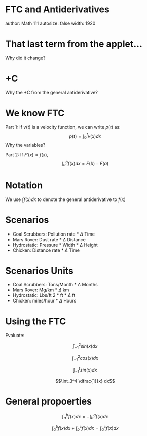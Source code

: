 FTC and Antiderivatives
========================================================
author: Math 111
autosize: false
width: 1920

That last term from the applet...
===
Why did it change?

+C
===
Why the +C from the general antiderivative?

We know FTC
===
Part 1:
If $v(t)$ is a velocity function, we can write $p(t)$ as:
$$p(t)=\int_0^t v(x)dx$$
Why the variables?

Part 2:
If $F'(x)=f(x)$, $$\int_a^b f(x)dx = F(b)-F(a)$$

Notation
===
We use $\int f(x) dx$ to denote the general antiderivative to $f(x)$

Scenarios
===

* Coal Scrubbers: Pollution rate * $\Delta$ Time
* Mars Rover: Dust rate * $\Delta$ Distance
* Hydrostatic: Pressure * Width * $\Delta$ Height
* Chicken: Distance rate * $\Delta$ Time

Scenarios Units
===

* Coal Scrubbers: Tons/Month * $\Delta$ Months
* Mars Rover: Mg/km * $\Delta$ km
* Hydrostatic: Lbs/ft 2 * ft * $\Delta$ ft
* Chicken: miles/hour * $\Delta$ Hours

Using the FTC
===

Evaluate:

$$\int_{-1}^2 sin(x) dx$$

$$\int_{-1}^2 cos(x) dx$$

$$\int_{-1}^t sin(x) dx$$

$$\int_3^4 \dfrac{1}{x} dx$$

General propoerties
===
$$\int_a^b f(x) dx = -\int_b^a f(x) dx$$

$$\int_a^b f(x) dx + \int_b^c f(x) dx = \int_a^c f(x) dx$$
